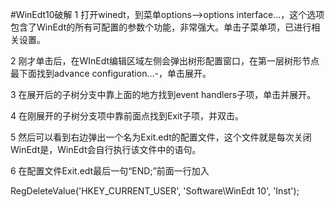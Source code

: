 #WinEdt10破解
1 打开winedt，到菜单options-->options interface...，这个选项包含了WinEdt的所有可配置的参数个功能，非常强大。单击子菜单项，已进行相关设置。 


2 刚才单击后，在WInEdt编辑区域左侧会弹出树形配置窗口，在第一层树形节点最下面找到advance configuration...-，单击展开。 


3 在展开后的子树分支中靠上面的地方找到event handlers子项，单击并展开。 


4 在刚展开的子树分支项中靠前面点找到Exit子项，并双击。 


5 然后可以看到右边弹出一个名为Exit.edt的配置文件，这个文件就是每次关闭WinEdt是，WinEdt会自行执行该文件中的语句。 


6 在配置文件Exit.edt最后一句“END;”前面一行加入 

RegDeleteValue('HKEY_CURRENT_USER', 'Software\WinEdt 10', 'Inst');
